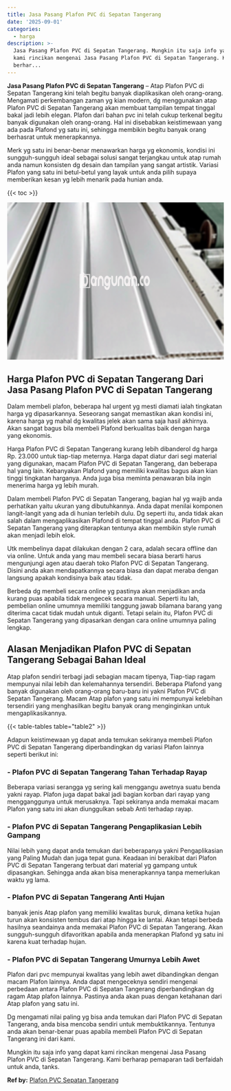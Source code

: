```yaml
---
title: Jasa Pasang Plafon PVC di Sepatan Tangerang
date: '2025-09-01'
categories:
  - harga
description: >-
  Jasa Pasang Plafon PVC di Sepatan Tangerang. Mungkin itu saja info yang dapat
  kami rincikan mengenai Jasa Pasang Plafon PVC di Sepatan Tangerang. Kami
  berhar...
---
```


**Jasa Pasang Plafon PVC di Sepatan Tangerang** – Atap Plafon PVC di Sepatan Tangerang kini telah begitu banyak diaplikasikan oleh orang-orang. Mengamati perkembangan zaman yg kian modern, dg menggunakan atap Plafon PVC di Sepatan Tangerang akan membuat tampilan tempat tinggal bakal jadi lebih elegan. Plafon dari bahan pvc ini telah cukup terkenal begitu banyak digunakan oleh orang-orang. Hal ini disebabkan keistimewaan yang ada pada Plafond yg satu ini, sehingga membikin begitu banyak orang berhasrat untuk menerapkannya.

Merk yg satu ini benar-benar menawarkan harga yg ekonomis, kondisi ini sungguh-sungguh ideal sebagai solusi sangat terjangkau untuk atap rumah anda namun konsisten dg desain dan tampilan yang sangat artistik. Variasi Plafon yang satu ini betul-betul yang layak untuk anda pilih supaya memberikan kesan yg lebih menarik pada hunian anda.

{{< toc >}}

![Jasa Pasang Plafon PVC di Sepatan Tangerang](/images/flafond-pvc-murah11.png)

## Harga Plafon PVC di Sepatan Tangerang Dari Jasa Pasang Plafon PVC di Sepatan Tangerang

Dalam membeli plafon, beberapa hal urgent yg mesti diamati ialah tingkatan harga yg dipasarkannya. Seseorang sangat memastikan akan kondisi ini, karena harga yg mahal dg kwalitas jelek akan sama saja hasil akhirnya. Akan sangat bagus bila membeli Plafond berkualitas baik dengan harga yang ekonomis.

Harga Plafon PVC di Sepatan Tangerang kurang lebih dibanderol dg harga Rp. 23.000 untuk tiap-tiap meternya. Harga dapat diatur dari segi material yang digunakan, macam Plafon PVC di Sepatan Tangerang, dan beberapa hal yang lain. Kebanyakan Plafond yang memiliki kwalitas bagus akan kian tinggi tingkatan harganya. Anda juga bisa meminta penawaran bila ingin menerima harga yg lebih murah.

Dalam membeli Plafon PVC di Sepatan Tangerang, bagian hal yg wajib anda perhatikan yaitu ukuran yang dibutuhkannya. Anda dapat menilai komponen langit-langit yang ada di hunian terlebih dulu. Dg seperti itu, anda tidak akan salah dalam mengaplikasikan Plafond di tempat tinggal anda. Plafon PVC di Sepatan Tangerang yang diterapkan tentunya akan membikin style rumah akan menjadi lebih elok.

Utk membelinya dapat dilakukan dengan 2 cara, adalah secara offline dan via online. Untuk anda yang mau membeli secara biasa berarti harus mengunjungi agen atau daerah toko Plafon PVC di Sepatan Tangerang. Disini anda akan mendapatkannya secara biasa dan dapat meraba dengan langsung apakah kondisinya baik atau tidak.

Berbeda dg membeli secara online yg pastinya akan menjadikan anda kurang puas apabila tidak mengecek secara manual. Seperti itu lah, pembelian online umumnya memiliki tanggung jawab bilamana barang yang diterima cacat tidak mudah untuk diganti. Tetapi selain itu, Plafon PVC di Sepatan Tangerang yang dipasarkan dengan cara online umumnya paling lengkap.

## Alasan Menjadikan Plafon PVC di Sepatan Tangerang Sebagai Bahan Ideal

Atap plafon sendiri terbagi jadi sebagian macam tipenya, Tiap-tiap ragam mempunyai nilai lebih dan kelemahannya tersendiri. Beberapa Plafond yang banyak digunakan oleh orang-orang baru-baru ini yakni Plafon PVC di Sepatan Tangerang. Macam Atap plafon yang satu ini mempunyai kelebihan tersendiri yang menghasilkan begitu banyak orang menginginkan untuk mengaplikasikannya.

{{< table-tables table="table2" >}}

Adapun keistimewaan yg dapat anda temukan sekiranya membeli Plafon PVC di Sepatan Tangerang diperbandingkan dg variasi Plafon lainnya seperti berikut ini:

### \- Plafon PVC di Sepatan Tangerang Tahan Terhadap Rayap

Beberapa variasi serangga yg sering kali menggangu awetnya suatu benda yakni rayap. Plafon juga dapat bakal jadi bagian korban dari rayap yang mengganggunya untuk merusaknya. Tapi sekiranya anda memakai macam Plafon yang satu ini akan diunggulkan sebab Anti terhadap rayap.

### \- Plafon PVC di Sepatan Tangerang Pengaplikasian Lebih Gampang

Nilai lebih yang dapat anda temukan dari beberapanya yakni Pengaplikasian yang Paling Mudah dan juga tepat guna. Keadaan ini berakibat dari Plafon PVC di Sepatan Tangerang terbuat dari material yg gampang untuk dipasangkan. Sehingga anda akan bisa menerapkannya tanpa memerlukan waktu yg lama.

### \- Plafon PVC di Sepatan Tangerang Anti Hujan

banyak jenis Atap plafon yang memiliki kwalitas buruk, dimana ketika hujan turun akan konsisten tembus dari atap hingga ke lantai. Akan tetapi berbeda hasilnya seandainya anda memakai Plafon PVC di Sepatan Tangerang. Akan sungguh-sungguh difavoritkan apabila anda menerapkan Plafond yg satu ini karena kuat terhadap hujan.

### \- Plafon PVC di Sepatan Tangerang Umurnya Lebih Awet

Plafon dari pvc mempunyai kwalitas yang lebih awet dibandingkan dengan macam Plafon lainnya. Anda dapat mengeceknya sendiri mengenai perbedaan antara Plafon PVC di Sepatan Tangerang diperbandingkan dg ragam Atap plafon lainnya. Pastinya anda akan puas dengan ketahanan dari Atap plafon yang satu ini.

Dg mengamati nilai paling yg bisa anda temukan dari Plafon PVC di Sepatan Tangerang, anda bisa mencoba sendiri untuk membuktikannya. Tentunya anda akan benar-benar puas apabila membeli Plafon PVC di Sepatan Tangerang ini dari kami.

Mungkin itu saja info yang dapat kami rincikan mengenai Jasa Pasang Plafon PVC di Sepatan Tangerang. Kami berharap pemaparan tadi berfaidah untuk anda, tanks.

**Ref by:** [Plafon PVC Sepatan Tangerang](https://id.wikipedia.org/wiki/Plafon)
